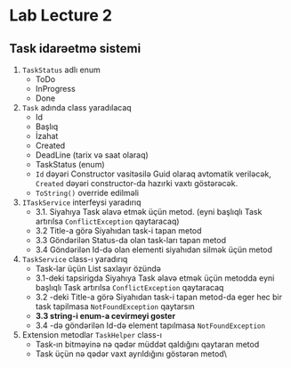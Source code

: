 # Lab Lecture 2
## Task idarəetmə sistemi
1. `TaskStatus` adlı enum
    - ToDo
    - InProgress
    - Done
2. `Task` adında class yaradılacaq
    - Id
    - Başlıq
    - İzahat
    - Created
    - DeadLine (tarix və saat olaraq)
    - TaskStatus (enum)
    - `Id` dəyəri Constructor vasitəsilə Guid olaraq avtomatik veriləcək, `Created` dəyəri constructor-da hazırki vaxtı göstərəcək.
    - `ToString()` override edilməli
3. `ITaskService` interfeysi yaradırıq
    - 3.1. Siyahıya Task əlavə etmək üçün metod. (eyni başlıqlı Task artırılsa `ConflictException` qaytaracaq)
    - 3.2 Title-a görə Siyahıdan task-i tapan metod
    - 3.3 Göndərilən Status-da olan task-ları tapan metod
    - 3.4 Göndərilən Id-də olan elementi siyahıdan silmək üçün metod
4. `TaskService` class-ı yaradırıq
    - Task-lar üçün List saxlayır özündə
    - 3.1-deki tapsirigda Siyahıya Task əlavə etmək üçün metodda eyni başlıqlı Task artırılsa `ConflictException` qaytaracaq
    - 3.2 -deki Title-a görə Siyahıdan task-i tapan metod-da eger hec bir task tapilmasa `NotFoundException` qaytarsın
    - **3.3 string-i enum-a cevirmeyi goster**
    - 3.4 -də göndərilən Id-də element tapılmasa `NotFoundException`
5. Extension metodlar `TaskHelper` class-ı
    - Task-ın bitməyinə nə qədər müddət qaldığını qaytaran metod
    - Task üçün nə qədər vaxt ayrıldığını göstərən metod\